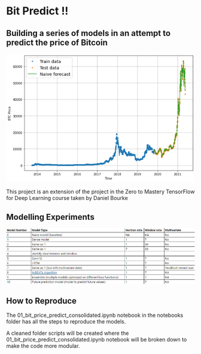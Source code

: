# Bit Predict !!

## Building a series of models in an attempt to predict the price of Bitcoin

<img src="images/naive_forcast.png"/>

This project is an extension of the project in the Zero to Mastery TensorFlow for Deep Learning course taken by Daniel Bourke

## Modelling Experiments

<img src="images/modelling_experiments.png"/>

## How to Reproduce

The 01_bit_price_predict_consolidated.ipynb notebook in the notebooks folder has all the steps to reproduce the models.

A cleaned folder scripts will be created where the 01_bit_price_predict_consolidated.ipynb notebook will be broken down to make the code more modular.

